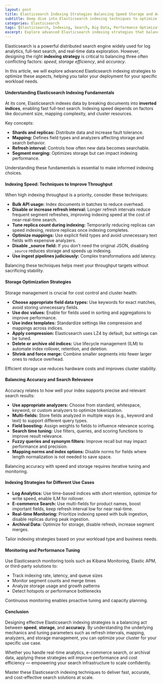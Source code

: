 ```yaml
---
layout: post
title: Elasticsearch Indexing Strategies Balancing Speed Storage and Accuracy
subtitle: Deep dive into Elasticsearch indexing techniques to optimize speed, storage efficiency, and search accuracy for large-scale deployments
categories: Elasticsearch
tags: [Elasticsearch, Indexing, Search, Big Data, Performance Optimization, Storage Management, Data Engineering, DevOps]
excerpt: Explore advanced Elasticsearch indexing strategies that balance indexing speed, storage requirements, and search accuracy. Learn how to optimize your cluster for large-scale, high-performance search workloads.
---
```

Elasticsearch is a powerful distributed search engine widely used for log analytics, full-text search, and real-time data exploration. However, designing the right **indexing strategy** is critical to balancing three often conflicting factors: *speed*, *storage efficiency*, and *accuracy*.

In this article, we will explore advanced Elasticsearch indexing strategies to optimize these aspects, helping you tailor your deployment for your specific workload needs.

#### Understanding Elasticsearch Indexing Fundamentals

At its core, Elasticsearch indexes data by breaking documents into **inverted indices**, enabling fast full-text search. Indexing speed depends on factors like document size, mapping complexity, and cluster resources.

Key concepts:

- **Shards and replicas:** Distribute data and increase fault tolerance.
- **Mapping:** Defines field types and analyzers affecting storage and search behavior.
- **Refresh interval:** Controls how often new data becomes searchable.
- **Segment merging:** Optimizes storage but can impact indexing performance.

Understanding these fundamentals is essential to make informed indexing choices.

#### Indexing Speed: Techniques to Improve Throughput

When high indexing throughput is a priority, consider these techniques:

- **Bulk API usage:** Index documents in batches to reduce overhead.
- **Disable or increase refresh interval:** Longer refresh intervals reduce frequent segment refreshes, improving indexing speed at the cost of near-real-time search.
- **Tune replica count during indexing:** Temporarily reducing replicas can speed indexing, restore replicas once indexing completes.
- **Optimize mappings:** Use explicit field types and avoid unnecessary text fields with expensive analyzers.
- **Disable _source field:** If you don’t need the original JSON, disabling `_source` reduces storage and speeds up indexing.
- **Use ingest pipelines judiciously:** Complex transformations add latency.

Balancing these techniques helps meet your throughput targets without sacrificing stability.

#### Storage Optimization Strategies

Storage management is crucial for cost control and cluster health:

- **Choose appropriate field data types:** Use keywords for exact matches, avoid storing unnecessary fields.
- **Use doc values:** Enable for fields used in sorting and aggregations to improve performance.
- **Use index templates:** Standardize settings like compression and mappings across indices.
- **Apply compression:** Elasticsearch uses LZ4 by default, but settings can be tuned.
- **Delete or archive old indices:** Use lifecycle management (ILM) to automate index rollover, retention, and deletion.
- **Shrink and force merge:** Combine smaller segments into fewer larger ones to reduce overhead.

Efficient storage use reduces hardware costs and improves cluster stability.

#### Balancing Accuracy and Search Relevance

Accuracy relates to how well your index supports precise and relevant search results:

- **Use appropriate analyzers:** Choose from standard, whitespace, keyword, or custom analyzers to optimize tokenization.
- **Multi-fields:** Store fields analyzed in multiple ways (e.g., keyword and text) to support different query types.
- **Field boosting:** Assign weights to fields to influence relevance scoring.
- **Search time tuning:** Use filters, queries, and scoring functions to improve result relevance.
- **Fuzzy queries and synonym filters:** Improve recall but may impact performance and precision.
- **Mapping norms and index options:** Disable norms for fields where length normalization is not needed to save space.

Balancing accuracy with speed and storage requires iterative tuning and monitoring.

#### Indexing Strategies for Different Use Cases

- **Log Analytics:** Use time-based indices with short retention, optimize for write speed, enable ILM for rollover.
- **E-commerce Search:** Use multi-fields for product names, boost important fields, keep refresh interval low for near real-time.
- **Real-time Monitoring:** Prioritize indexing speed with bulk ingestion, disable replicas during peak ingestion.
- **Archival Data:** Optimize for storage, disable refresh, increase segment merges.

Tailor indexing strategies based on your workload type and business needs.

#### Monitoring and Performance Tuning

Use Elasticsearch monitoring tools such as Kibana Monitoring, Elastic APM, or third-party solutions to:

- Track indexing rate, latency, and queue sizes
- Monitor segment counts and merge times
- Analyze storage usage and growth patterns
- Detect hotspots or performance bottlenecks

Continuous monitoring enables proactive tuning and capacity planning.

#### Conclusion

Designing effective Elasticsearch indexing strategies is a balancing act between **speed**, **storage**, and **accuracy**. By understanding the underlying mechanics and tuning parameters such as refresh intervals, mapping, analyzers, and storage management, you can optimize your cluster for your specific use case.

Whether you handle real-time analytics, e-commerce search, or archival data, applying these strategies will improve performance and cost efficiency — empowering your search infrastructure to scale confidently.

Master these Elasticsearch indexing techniques to deliver fast, accurate, and cost-effective search solutions at scale.
